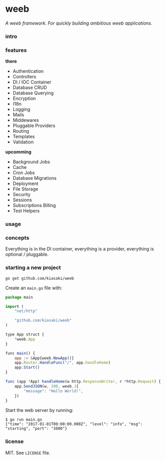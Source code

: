 # weeb

_A weeb framework. For quickly building ambitious weeb applications._

### intro

### features

**there**

- Authentication
- Controllers
- DI / IOC Container
- Database CRUD
- Database Querying
- Encryption
- I18n
- Logging
- Mails
- Middewares
- Pluggable Providers
- Routing
- Templates
- Validation

**upcomming**

- Background Jobs
- Cache
- Cron Jobs
- Database Migrations
- Deployment
- File Storage
- Security
- Sessions
- Subscriptions Billing
- Test Helpers

### usage

### concepts

Everything is in the DI container, everything is a provider, everything
is optional / pluggable.

### starting a new project

```
go get github.com/kiasaki/weeb
```

Create an `main.go` file with:

```js
package main

import (
	"net/http"

	"github.com/kiasaki/weeb"
)

type App struct {
	*weeb.App
}

func main() {
	app := &App{weeb.NewApp()}
	app.Router.HandleFunc("/", app.handleHome)
	app.Start()
}

func (app *App) handleHome(w http.ResponseWriter, r *http.Request) {
	app.SendJSON(w, 200, weeb.J{
		"message": "Hello World!",
	})
}
```

Start the web server by running:

```
$ go run main.go
{"time": "2017-01-01T00:00:00.000Z", "level": "info", "msg": "starting", "port": "3000"}
```

### license

MIT. See `LICENSE` file.

